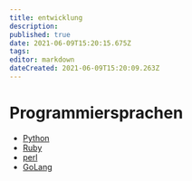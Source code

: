```yaml
---
title: entwicklung
description: 
published: true
date: 2021-06-09T15:20:15.675Z
tags: 
editor: markdown
dateCreated: 2021-06-09T15:20:09.263Z
---
```


# Programmiersprachen

* [Python](../python)
* [Ruby](../ruby)
* [perl](../perl)
* [GoLang](../go-lang)

